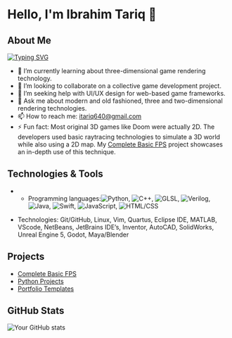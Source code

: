 # Hello, I'm Ibrahim Tariq 👋

## About Me
[![Typing SVG](https://readme-typing-svg.demolab.com/?lines=I+create+3D+video+games;Software+Engineering+student)](https://git.io/typing-svg)
- 🌱 I’m currently learning about three-dimensional game rendering technology.
- 👯 I’m looking to collaborate on a collective game development project.
- 🤔 I’m seeking help with UI/UX design for web-based game frameworks.
- 💬 Ask me about modern and old fashioned, three and two-dimensional rendering technologies.
- 📫 How to reach me: [itariq640@gmail.com](mailto:itariq640@gmail.com)
- ⚡ Fun fact: Most original 3D games like Doom were actually 2D. The developers used basic raytracing technologies to simulate a 3D world while also using a 2D map. My [Complete Basic FPS](https://github.com/IbrahimT04/Complete-Basic-FPS) project showcases an in-depth use of this technique.

## Technologies & Tools
- - Programming languages:![Python](https://img.shields.io/badge/-Python-blue), ![C++](https://img.shields.io/badge/-C++-orange), ![GLSL](https://img.shields.io/badge/-GLSL-green), ![Verilog](https://img.shields.io/badge/-Verilog-blueviolet), ![Java](https://img.shields.io/badge/-Java-red), ![Swift](https://img.shields.io/badge/-Swift-orange), ![JavaScript](https://img.shields.io/badge/-JavaScript-yellow), ![HTML/CSS](https://img.shields.io/badge/-HTML%2FCSS-blue)

- Technologies: Git/GitHub, Linux, Vim, Quartus, Eclipse IDE, MATLAB, VScode, NetBeans, JetBrains IDE’s, Inventor, AutoCAD, SolidWorks, Unreal Engine 5, Godot, Maya/Blender

## Projects
- [Complete Basic FPS](https://github.com/IbrahimT04/Complete-Basic-FPS)
- [Python Projects](https://github.com/IbrahimT04/Ibrahim_Python3)
- [Portfolio Templates](https://github.com/IbrahimT04/Portfolio-Templates)

## GitHub Stats
![Your GitHub stats](https://github-readme-stats.vercel.app/api?username=IbrahimT04&show_icons=true&theme=radical)
